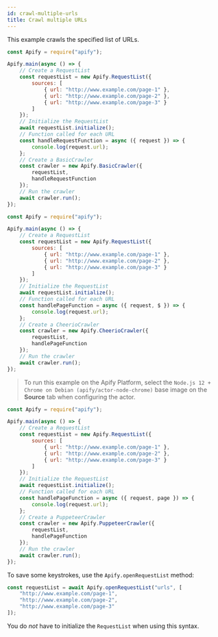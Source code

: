 ```yaml
---
id: crawl-multiple-urls
title: Crawl multiple URLs
---
```


This example crawls the specified list of URLs.

<!--DOCUSAURUS_CODE_TABS-->

<!-- BasicCrawler -->

```javascript
const Apify = require("apify");

Apify.main(async () => {
    // Create a RequestList
    const requestList = new Apify.RequestList({
        sources: [
            { url: "http://www.example.com/page-1" },
            { url: "http://www.example.com/page-2" },
            { url: "http://www.example.com/page-3" }
        ]
    });
    // Initialize the RequestList
    await requestList.initialize();
    // Function called for each URL
    const handleRequestFunction = async ({ request }) => {
        console.log(request.url);
    };
    // Create a BasicCrawler
    const crawler = new Apify.BasicCrawler({
        requestList,
        handleRequestFunction
    });
    // Run the crawler
    await crawler.run();
});
```

<!-- CheerioCrawler -->

```javascript
const Apify = require("apify");

Apify.main(async () => {
    // Create a RequestList
    const requestList = new Apify.RequestList({
        sources: [
            { url: "http://www.example.com/page-1" },
            { url: "http://www.example.com/page-2" },
            { url: "http://www.example.com/page-3" }
        ]
    });
    // Initialize the RequestList
    await requestList.initialize();
    // Function called for each URL
    const handlePageFunction = async ({ request, $ }) => {
        console.log(request.url);
    };
    // Create a CheerioCrawler
    const crawler = new Apify.CheerioCrawler({
        requestList,
        handlePageFunction
    });
    // Run the crawler
    await crawler.run();
});
```

<!-- PuppeteerCrawler -->

 > To run this example on the Apify Platform, select the `Node.js 12 + Chrome on Debian (apify/actor-node-chrome)` 
 >base image on the **Source** tab when configuring the actor.

```javascript
const Apify = require("apify");

Apify.main(async () => {
    // Create a RequestList
    const requestList = new Apify.RequestList({
        sources: [
            { url: "http://www.example.com/page-1" },
            { url: "http://www.example.com/page-2" },
            { url: "http://www.example.com/page-3" }
        ]
    });
    // Initialize the RequestList
    await requestList.initialize();
    // Function called for each URL
    const handlePageFunction = async ({ request, page }) => {
        console.log(request.url);
    };
    // Create a PuppeteerCrawler
    const crawler = new Apify.PuppeteerCrawler({
        requestList,
        handlePageFunction
    });
    // Run the crawler
    await crawler.run();
});
```

<!--END_DOCUSAURUS_CODE_TABS-->

To save some keystrokes, use the `Apify.openRequestList` method:

```javascript
const requestList = await Apify.openRequestList("urls", [
    "http://www.example.com/page-1",
    "http://www.example.com/page-2",
    "http://www.example.com/page-3"
]);
```

You do _not_ have to initialize the `RequestList` when using this syntax.